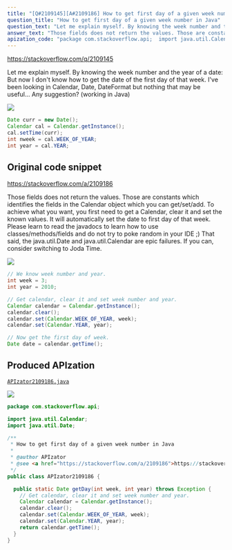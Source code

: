 ```yaml
---
title: "[Q#2109145][A#2109186] How to get first day of a given week number in Java"
question_title: "How to get first day of a given week number in Java"
question_text: "Let me explain myself. By knowing the week number and the year of a date: But now I don't know how to get the date of the first day of that week. I've been looking in Calendar, Date, DateFormat but nothing that may be useful... Any suggestion? (working in Java)"
answer_text: "Those fields does not return the values. Those are constants which identifies the fields in the Calendar object which you can get/set/add. To achieve what you want, you first need to get a Calendar, clear it and set the known values. It will automatically set the date to first day of that week. Please learn to read the javadocs to learn how to use classes/methods/fields and do not try to poke random in your IDE ;) That said, the java.util.Date and java.util.Calendar are epic failures. If you can, consider switching to Joda Time."
apization_code: "package com.stackoverflow.api;  import java.util.Calendar; import java.util.Date;  /**  * How to get first day of a given week number in Java  *  * @author APIzator  * @see <a href=\"https://stackoverflow.com/a/2109186\">https://stackoverflow.com/a/2109186</a>  */ public class APIzator2109186 {    public static Date getDay(int week, int year) throws Exception {     // Get calendar, clear it and set week number and year.     Calendar calendar = Calendar.getInstance();     calendar.clear();     calendar.set(Calendar.WEEK_OF_YEAR, week);     calendar.set(Calendar.YEAR, year);     return calendar.getTime();   } }"
---
```


https://stackoverflow.com/q/2109145

Let me explain myself. By knowing the week number and the year of a date:
But now I don&#x27;t know how to get the date of the first day of that week. I&#x27;ve been looking in Calendar, Date, DateFormat but nothing that may be useful...
Any suggestion? (working in Java)


<div class="code-logo"><img src="/stackoverflow.png" /></div>

```java
Date curr = new Date();
Calendar cal = Calendar.getInstance();
cal.setTime(curr);
int nweek = cal.WEEK_OF_YEAR;
int year = cal.YEAR;
```


## Original code snippet

https://stackoverflow.com/a/2109186

Those fields does not return the values. Those are constants which identifies the fields in the Calendar object which you can get/set/add. To achieve what you want, you first need to get a Calendar, clear it and set the known values. It will automatically set the date to first day of that week.
Please learn to read the javadocs to learn how to use classes/methods/fields and do not try to poke random in your IDE ;)
That said, the java.util.Date and java.util.Calendar are epic failures. If you can, consider switching to Joda Time.

<div class="code-logo"><img src="/stackoverflow.png" /></div>

```java
// We know week number and year.
int week = 3;
int year = 2010;

// Get calendar, clear it and set week number and year.
Calendar calendar = Calendar.getInstance();
calendar.clear();
calendar.set(Calendar.WEEK_OF_YEAR, week);
calendar.set(Calendar.YEAR, year);

// Now get the first day of week.
Date date = calendar.getTime();
```

## Produced APIzation

[`APIzator2109186.java`](https://github.com/pasqualesalza/apization-temp-data/raw/master/search/APIzator2109186.java)

<div class="code-logo"><img src="/apizator.png" /></div>

```java
package com.stackoverflow.api;

import java.util.Calendar;
import java.util.Date;

/**
 * How to get first day of a given week number in Java
 *
 * @author APIzator
 * @see <a href="https://stackoverflow.com/a/2109186">https://stackoverflow.com/a/2109186</a>
 */
public class APIzator2109186 {

  public static Date getDay(int week, int year) throws Exception {
    // Get calendar, clear it and set week number and year.
    Calendar calendar = Calendar.getInstance();
    calendar.clear();
    calendar.set(Calendar.WEEK_OF_YEAR, week);
    calendar.set(Calendar.YEAR, year);
    return calendar.getTime();
  }
}

```